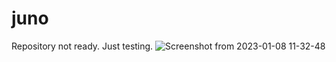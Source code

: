# juno


Repository not ready.
Just testing.
![Screenshot from 2023-01-08 11-32-48](https://user-images.githubusercontent.com/101086867/211191727-97c73902-8d19-43df-b497-42c0382c42cc.png)
